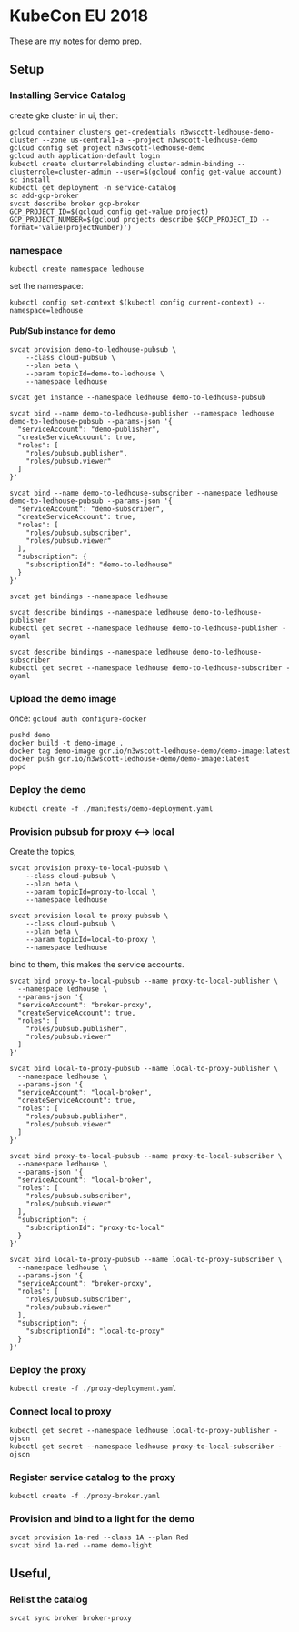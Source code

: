 # KubeCon EU 2018

These are my notes for demo prep. 


## Setup

### Installing Service Catalog

create gke cluster in ui, then:

```
gcloud container clusters get-credentials n3wscott-ledhouse-demo-cluster --zone us-central1-a --project n3wscott-ledhouse-demo
gcloud config set project n3wscott-ledhouse-demo
gcloud auth application-default login
kubectl create clusterrolebinding cluster-admin-binding --clusterrole=cluster-admin --user=$(gcloud config get-value account)
sc install
kubectl get deployment -n service-catalog
sc add-gcp-broker
svcat describe broker gcp-broker
GCP_PROJECT_ID=$(gcloud config get-value project)
GCP_PROJECT_NUMBER=$(gcloud projects describe $GCP_PROJECT_ID --format='value(projectNumber)')
```


### namespace

```
kubectl create namespace ledhouse
```

set the namespace:

```
kubectl config set-context $(kubectl config current-context) --namespace=ledhouse
```

#### Pub/Sub instance for demo

```
svcat provision demo-to-ledhouse-pubsub \
    --class cloud-pubsub \
    --plan beta \
    --param topicId=demo-to-ledhouse \
    --namespace ledhouse

svcat get instance --namespace ledhouse demo-to-ledhouse-pubsub

svcat bind --name demo-to-ledhouse-publisher --namespace ledhouse demo-to-ledhouse-pubsub --params-json '{
  "serviceAccount": "demo-publisher",
  "createServiceAccount": true,
  "roles": [
    "roles/pubsub.publisher",
    "roles/pubsub.viewer"
  ]
}'

svcat bind --name demo-to-ledhouse-subscriber --namespace ledhouse demo-to-ledhouse-pubsub --params-json '{
  "serviceAccount": "demo-subscriber",
  "createServiceAccount": true,
  "roles": [
    "roles/pubsub.subscriber",
    "roles/pubsub.viewer"
  ],
  "subscription": {
    "subscriptionId": "demo-to-ledhouse"
  }
}'

svcat get bindings --namespace ledhouse

svcat describe bindings --namespace ledhouse demo-to-ledhouse-publisher
kubectl get secret --namespace ledhouse demo-to-ledhouse-publisher -oyaml

svcat describe bindings --namespace ledhouse demo-to-ledhouse-subscriber
kubectl get secret --namespace ledhouse demo-to-ledhouse-subscriber -oyaml

```

### Upload the demo image

once: `gcloud auth configure-docker`

```
pushd demo
docker build -t demo-image .
docker tag demo-image gcr.io/n3wscott-ledhouse-demo/demo-image:latest
docker push gcr.io/n3wscott-ledhouse-demo/demo-image:latest
popd
```

### Deploy the demo

```
kubectl create -f ./manifests/demo-deployment.yaml
```

### Provision pubsub for proxy <--> local

Create the topics,

```
svcat provision proxy-to-local-pubsub \
    --class cloud-pubsub \
    --plan beta \
    --param topicId=proxy-to-local \
    --namespace ledhouse

svcat provision local-to-proxy-pubsub \
    --class cloud-pubsub \
    --plan beta \
    --param topicId=local-to-proxy \
    --namespace ledhouse
```

bind to them, this makes the service accounts.

```
svcat bind proxy-to-local-pubsub --name proxy-to-local-publisher \
  --namespace ledhouse \
  --params-json '{
  "serviceAccount": "broker-proxy",
  "createServiceAccount": true,
  "roles": [
    "roles/pubsub.publisher",
    "roles/pubsub.viewer"
  ]
}'

svcat bind local-to-proxy-pubsub --name local-to-proxy-publisher \
  --namespace ledhouse \
  --params-json '{
  "serviceAccount": "local-broker",
  "createServiceAccount": true,
  "roles": [
    "roles/pubsub.publisher",
    "roles/pubsub.viewer"
  ]
}'

svcat bind proxy-to-local-pubsub --name proxy-to-local-subscriber \
  --namespace ledhouse \
  --params-json '{
  "serviceAccount": "local-broker",
  "roles": [
    "roles/pubsub.subscriber",
    "roles/pubsub.viewer"
  ],
  "subscription": {
    "subscriptionId": "proxy-to-local"
  }
}'

svcat bind local-to-proxy-pubsub --name local-to-proxy-subscriber \
  --namespace ledhouse \
  --params-json '{
  "serviceAccount": "broker-proxy",
  "roles": [
    "roles/pubsub.subscriber",
    "roles/pubsub.viewer"
  ],
  "subscription": {
    "subscriptionId": "local-to-proxy"
  }
}'
```

### Deploy the proxy

```
kubectl create -f ./proxy-deployment.yaml
```

### Connect local to proxy

```
kubectl get secret --namespace ledhouse local-to-proxy-publisher -ojson
kubectl get secret --namespace ledhouse proxy-to-local-subscriber -ojson
```

### Register service catalog to the proxy

```
kubectl create -f ./proxy-broker.yaml
```

### Provision and bind to a light for the demo

```
svcat provision 1a-red --class 1A --plan Red
svcat bind 1a-red --name demo-light
```

## Useful,

### Relist the catalog

```
svcat sync broker broker-proxy
```